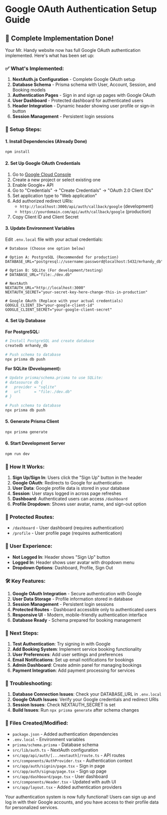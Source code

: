 # Google OAuth Authentication Setup Guide

## 🚀 Complete Implementation Done!

Your Mr. Handy website now has full Google OAuth authentication implemented. Here's what has been set up:

### ✅ What's Implemented:

1. **NextAuth.js Configuration** - Complete Google OAuth setup
2. **Database Schema** - Prisma schema with User, Account, Session, and Booking models
3. **Authentication Pages** - Sign in and sign up pages with Google OAuth
4. **User Dashboard** - Protected dashboard for authenticated users
5. **Header Integration** - Dynamic header showing user profile or sign-in button
6. **Session Management** - Persistent login sessions

### 🔧 Setup Steps:

#### 1. Install Dependencies (Already Done)
```bash
npm install
```

#### 2. Set Up Google OAuth Credentials

1. Go to [Google Cloud Console](https://console.cloud.google.com/)
2. Create a new project or select existing one
3. Enable Google+ API
4. Go to "Credentials" → "Create Credentials" → "OAuth 2.0 Client IDs"
5. Set application type to "Web application"
6. Add authorized redirect URIs:
   - `http://localhost:3000/api/auth/callback/google` (development)
   - `https://yourdomain.com/api/auth/callback/google` (production)
7. Copy Client ID and Client Secret

#### 3. Update Environment Variables

Edit `.env.local` file with your actual credentials:

```env
# Database (Choose one option below)

# Option A: PostgreSQL (Recommended for production)
DATABASE_URL="postgresql://username:password@localhost:5432/mrhandy_db"

# Option B: SQLite (For development/testing)
# DATABASE_URL="file:./dev.db"

# NextAuth
NEXTAUTH_URL="http://localhost:3000"
NEXTAUTH_SECRET="your-secret-key-here-change-this-in-production"

# Google OAuth (Replace with your actual credentials)
GOOGLE_CLIENT_ID="your-google-client-id"
GOOGLE_CLIENT_SECRET="your-google-client-secret"
```

#### 4. Set Up Database

**For PostgreSQL:**
```bash
# Install PostgreSQL and create database
createdb mrhandy_db

# Push schema to database
npx prisma db push
```

**For SQLite (Development):**
```bash
# Update prisma/schema.prisma to use SQLite:
# datasource db {
#   provider = "sqlite"
#   url      = "file:./dev.db"
# }

# Push schema to database
npx prisma db push
```

#### 5. Generate Prisma Client
```bash
npx prisma generate
```

#### 6. Start Development Server
```bash
npm run dev
```

### 🎯 How It Works:

1. **Sign Up/Sign In**: Users click the "Sign Up" button in the header
2. **Google OAuth**: Redirects to Google for authentication
3. **User Data**: Google profile data is stored in your database
4. **Session**: User stays logged in across page refreshes
5. **Dashboard**: Authenticated users can access `/dashboard`
6. **Profile Dropdown**: Shows user avatar, name, and sign-out option

### 🔐 Protected Routes:

- `/dashboard` - User dashboard (requires authentication)
- `/profile` - User profile page (requires authentication)

### 📱 User Experience:

- **Not Logged In**: Header shows "Sign Up" button
- **Logged In**: Header shows user avatar with dropdown menu
- **Dropdown Options**: Dashboard, Profile, Sign Out

### 🛠️ Key Features:

1. **Google OAuth Integration** - Secure authentication with Google
2. **User Data Storage** - Profile information stored in database
3. **Session Management** - Persistent login sessions
4. **Protected Routes** - Dashboard accessible only to authenticated users
5. **Responsive UI** - Modern, mobile-friendly authentication interface
6. **Database Ready** - Schema prepared for booking management

### 🚀 Next Steps:

1. **Test Authentication**: Try signing in with Google
2. **Add Booking System**: Implement service booking functionality
3. **User Preferences**: Add user settings and preferences
4. **Email Notifications**: Set up email notifications for bookings
5. **Admin Dashboard**: Create admin panel for managing bookings
6. **Payment Integration**: Add payment processing for services

### 🔧 Troubleshooting:

1. **Database Connection Issues**: Check your DATABASE_URL in `.env.local`
2. **Google OAuth Issues**: Verify your Google credentials and redirect URIs
3. **Session Issues**: Check NEXTAUTH_SECRET is set
4. **Build Issues**: Run `npx prisma generate` after schema changes

### 📁 Files Created/Modified:

- `package.json` - Added authentication dependencies
- `.env.local` - Environment variables
- `prisma/schema.prisma` - Database schema
- `src/lib/auth.ts` - NextAuth configuration
- `src/app/api/auth/[...nextauth]/route.ts` - API routes
- `src/components/AuthProvider.tsx` - Authentication context
- `src/app/auth/signin/page.tsx` - Sign in page
- `src/app/auth/signup/page.tsx` - Sign up page
- `src/app/dashboard/page.tsx` - User dashboard
- `src/components/Header.tsx` - Updated with auth UI
- `src/app/layout.tsx` - Added authentication providers

Your authentication system is now fully functional! Users can sign up and log in with their Google accounts, and you have access to their profile data for personalized services.
